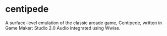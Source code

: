 # centipede
A surface-level emulation of the classic arcade game, Centipede, written in Game Maker: Studio 2.0
Audio integrated using Wwise.
